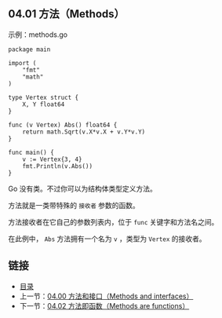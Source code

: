 ## 04.01 方法（Methods）

示例：methods.go

    package main

    import (
    	"fmt"
    	"math"
    )

    type Vertex struct {
    	X, Y float64
    }

    func (v Vertex) Abs() float64 {
    	return math.Sqrt(v.X*v.X + v.Y*v.Y)
    }

    func main() {
    	v := Vertex{3, 4}
    	fmt.Println(v.Abs())
    }

Go 没有类。不过你可以为结构体类型定义方法。

方法就是一类带特殊的 `接收者` 参数的函数。

方法接收者在它自己的参数列表内，位于 `func` 关键字和方法名之间。

在此例中， `Abs` 方法拥有一个名为 `v` ，类型为 `Vertex` 的接收者。

## 链接
* [目录](https://github.com/gnefiy/go-zh/blob/master/tour/directory.md)
* 上一节：[04.00 方法和接口（Methods and interfaces）](https://github.com/gnefiy/go-zh/blob/master/tour/methods/04.00.md)
* 下一节：[04.02 方法即函数（Methods are functions）](https://github.com/gnefiy/go-zh/blob/master/tour/methods/04.02.md)

